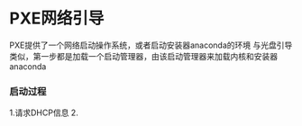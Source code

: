 # PXE网络引导
PXE提供了一个网络启动操作系统，或者启动安装器anaconda的环境
与光盘引导类似，第一步都是加载一个启动管理器，由该启动管理器来加载内核和安装器anaconda

### 启动过程
1.请求DHCP信息
2.